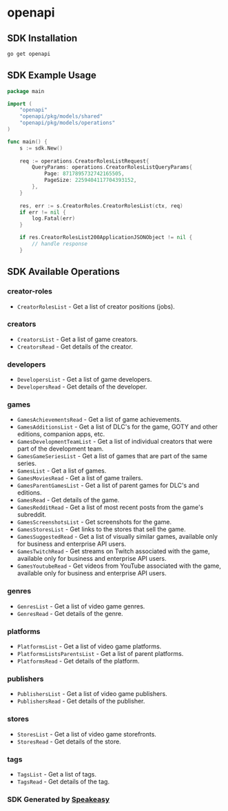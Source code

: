 # openapi

<!-- Start SDK Installation -->
## SDK Installation

```bash
go get openapi
```
<!-- End SDK Installation -->

## SDK Example Usage
<!-- Start SDK Example Usage -->
```go
package main

import (
    "openapi"
    "openapi/pkg/models/shared"
    "openapi/pkg/models/operations"
)

func main() {
    s := sdk.New()
    
    req := operations.CreatorRolesListRequest{
        QueryParams: operations.CreatorRolesListQueryParams{
            Page: 8717895732742165505,
            PageSize: 2259404117704393152,
        },
    }
    
    res, err := s.CreatorRoles.CreatorRolesList(ctx, req)
    if err != nil {
        log.Fatal(err)
    }

    if res.CreatorRolesList200ApplicationJSONObject != nil {
        // handle response
    }
```
<!-- End SDK Example Usage -->

<!-- Start SDK Available Operations -->
## SDK Available Operations

### creator-roles

* `CreatorRolesList` - Get a list of creator positions (jobs).

### creators

* `CreatorsList` - Get a list of game creators.
* `CreatorsRead` - Get details of the creator.

### developers

* `DevelopersList` - Get a list of game developers.
* `DevelopersRead` - Get details of the developer.

### games

* `GamesAchievementsRead` - Get a list of game achievements.
* `GamesAdditionsList` - Get a list of DLC's for the game, GOTY and other editions, companion apps, etc.
* `GamesDevelopmentTeamList` - Get a list of individual creators that were part of the development team.
* `GamesGameSeriesList` - Get a list of games that are part of the same series.
* `GamesList` - Get a list of games.
* `GamesMoviesRead` - Get a list of game trailers.
* `GamesParentGamesList` - Get a list of parent games for DLC's and editions.
* `GamesRead` - Get details of the game.
* `GamesRedditRead` - Get a list of most recent posts from the game's subreddit.
* `GamesScreenshotsList` - Get screenshots for the game.
* `GamesStoresList` - Get links to the stores that sell the game.
* `GamesSuggestedRead` - Get a list of visually similar games, available only for business and enterprise API users.
* `GamesTwitchRead` - Get streams on Twitch associated with the game, available only for business and enterprise API users.
* `GamesYoutubeRead` - Get videos from YouTube associated with the game, available only for business and enterprise API users.

### genres

* `GenresList` - Get a list of video game genres.
* `GenresRead` - Get details of the genre.

### platforms

* `PlatformsList` - Get a list of video game platforms.
* `PlatformsListsParentsList` - Get a list of parent platforms.
* `PlatformsRead` - Get details of the platform.

### publishers

* `PublishersList` - Get a list of video game publishers.
* `PublishersRead` - Get details of the publisher.

### stores

* `StoresList` - Get a list of video game storefronts.
* `StoresRead` - Get details of the store.

### tags

* `TagsList` - Get a list of tags.
* `TagsRead` - Get details of the tag.

<!-- End SDK Available Operations -->

### SDK Generated by [Speakeasy](https://docs.speakeasyapi.dev/docs/using-speakeasy/client-sdks)
